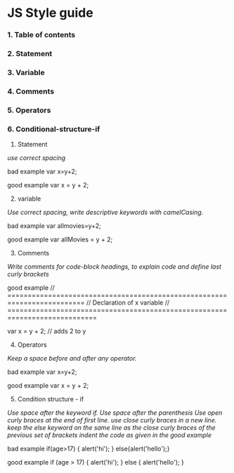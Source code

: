 # JS Style guide
### 1. Table of contents
### 2. Statement
### 3. Variable
### 4. Comments
### 5. Operators
### 6. Conditional-structure-if

1. Statement

*use correct spacing*

bad example
var x=y+2;

good example
var x = y + 2;

2. variable

*Use correct spacing, write descriptive keywords with camelCasing.*

bad example
var allmovies=y+2;

good example
var allMovies = y + 2;

3. Comments

*Write comments for code-block headings, to explain code and define last curly brackets*

good example
// ========================================================================= // Declaration of x variable // ============================================================================

var x = y + 2; // adds 2 to y

4. Operators

*Keep a space before and after any operator.*

bad example
var x=y+2;

good example
var x = y + 2;

5. Condition structure - if

*Use space after the keyword if. Use space after the parenthesis Use open curly braces at the end of first line. use close curly braces in a new line. keep the else keyword on the same line as the close curly braces of the previous set of brackets indent the code as given in the good example*

bad example
if(age>17) { alert('hi'); } else{alert('hello');}

good example
if (age > 17) { alert('hi'); } else { alert('hello'); }